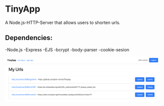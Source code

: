 # TinyApp

A Node.js-HTTP-Server that allows users to shorten urls.

## Dependencies:

-Node.js
-Express
-EJS
-bcrypt
-body-parser
-cookie-sesion

![](https://github.com/john-lennie/TinyApp/blob/master/docs/tinyapp-urls.png)
